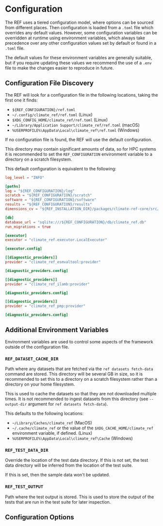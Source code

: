 # Configuration

The REF uses a tiered configuration model, where options can be sourced from different places.
Then configuration is loaded from a `.toml` file which overrides any default values.
However, some configuration variables can be overridden at runtime using environment variables,
which always take precedence over any other configuration values set by default or found in a `.toml` file.

The default values for these environment variables are generally suitable,
but if you require updating these values we recommend the use of a `.env` file
to make the changes easier to reproduce in future.

## Configuration File Discovery

The REF will look for a configuration file in the following locations, taking the first one it finds:

* `${REF_CONFIGURATION}/ref.toml`
* `~/.config/climate_ref/ref.toml` (Linux)
*  `$XDG_CONFIG_HOME/climate_ref/ref.toml` (Linux)
* `~/Library/Application Support/climate_ref/ref.toml` (macOS)
* `%USERPROFILE%\AppData\Local\climate_ref\ref.toml` (Windows)

If no configuration file is found, the REF will use the default configuration.

This directory may contain significant amounts of data,
so for HPC systems it is recommended to set the `REF_CONFIGURATION` environment variable to a directory on a scratch filesystem.

This default configuration is equivalent to the following:

```toml
log_level = "INFO"

[paths]
log = "${REF_CONFIGURATION}/log"
scratch = "${REF_CONFIGURATION}/scratch"
software = "${REF_CONFIGURATION}/software"
results = "${REF_CONFIGURATION}/results"
dimensions_cv = "${REF_INSTALLATION_DIR}/packages/climate-ref-core/src/climate_ref_core/pycmec/cv_cmip7_aft.yaml"

[db]
database_url = "sqlite:///${REF_CONFIGURATION}/db/climate_ref.db"
run_migrations = true

[executor]
executor = "climate_ref.executor.LocalExecutor"

[executor.config]

[[diagnostic_providers]]
provider = "climate_ref_esmvaltool:provider"

[diagnostic_providers.config]

[[diagnostic_providers]]
provider = "climate_ref_ilamb:provider"

[diagnostic_providers.config]

[[diagnostic_providers]]
provider = "climate_ref_pmp:provider"

[diagnostic_providers.config]
```

## Additional Environment Variables

Environment variables are used to control some aspects of the framework
outside of the configuration file.

### `REF_DATASET_CACHE_DIR`

Path where any datasets that are fetched via the `ref datasets fetch-data` command are stored.
This directory will be several GB in size,
so it is recommended to set this to a directory on a scratch filesystem
rather than a directory on your home filesystem.

This is used to cache the datasets so that they are not downloaded multiple times.
It is not recommended to ingest datasets from this directory (see `--output-dir` argument for `ref datasets fetch-data`).

This defaults to the following locations:
* `~/Library/Caches/climate_ref` (MacOS)
* `~/.cache/climate_ref` or the value of the `$XDG_CACHE_HOME/climate_ref`
  environment variable, if defined. (Linux)
* `%USERPROFILE%\AppData\Local\climate_ref\Cache` (Windows)

### `REF_TEST_DATA_DIR`

Override the location of the test data directory.
If this is not set, the test data directory will be inferred from the location of the test suite.

If this is set, then the sample data won't be updated.

### `REF_TEST_OUTPUT`

Path where the test output is stored.
This is used to store the output of the tests that are run in the test suite for later inspection.


## Configuration Options


<!-- This file is appended to by gen_config_stubs.py -->
